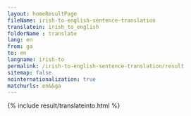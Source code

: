 ```yaml
---
layout: homeResultPage
fileName: irish-to-english-sentence-translation
translatein: irish_to_english
folderName : translate
lang: en
from: ga
to: en
langname: irish-to
permalink: /irish-to-english-sentence-translation/result
sitemap: false
nointernationalization: true
matchurls: en&&ga
---
```

{% include result/translateinto.html %}

<script src="/js/result/translation.js" data-foldername="{{page.folderName}}" data-lang="{{page.lang}}"></script>
